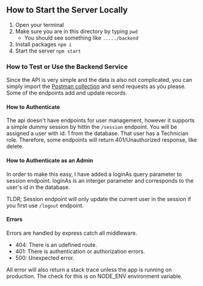 ## How to Start the Server Locally
1. Open your terminal
2. Make sure you are in this directory by typing `pwd`
   - You should see something like `...../backend`
3. Install packages `npm i`
4. Start the server `npm start`

### How to Test or Use the Backend Service
Since the API is very simple and the data is also not complicated, you can simply import the [Postman collection](./TasksService.postman_collection.json) and send requests as you please. Some of the endpoints add and update records.

#### How to Authenticate
The api doesn't have endpoints for user management, however it supports a simple dummy session by hittin the `/session` endpoint. You will be assigned a user with id: 1 from the database. That user has a Technician role. Therefore, some endpoints will return 401/Unauthorized response, like delete.

#### How to Authenticate as an Admin
In order to make this easy, I have added a loginAs query parameter to session endpoint. loginAs is an interger parameter and corresponds to the user's id in the database. 

TLDR; Session endpoint will only update the current user in the session if you first use `/logout` endpoint.

#### Errors
Errors are handled by express catch all middleware. 
- 404: There is an udefined route. 
- 401: There is authentication or authorization errors.
- 500: Unexpected error.

All error will also return a stack trace unless the app is running on production. The check for this is on NODE_ENV environment variable.